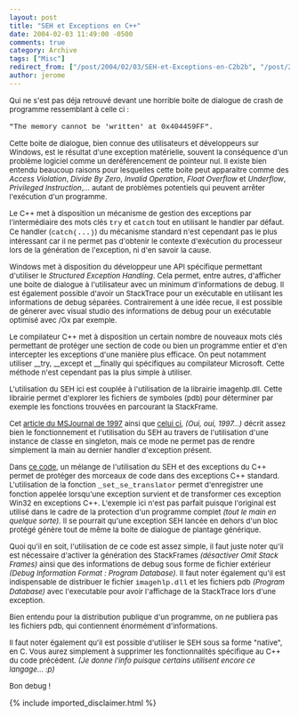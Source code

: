 ```yaml
---
layout: post
title: "SEH et Exceptions en C++"
date: 2004-02-03 11:49:00 -0500
comments: true
category: Archive
tags: ["Misc"]
redirect_from: ["/post/2004/02/03/SEH-et-Exceptions-en-C2b2b", "/post/2004/02/03/seh-et-exceptions-en-c2b2b"]
author: jerome
---
```

<!-- more -->
<font face="Tahoma"></font>
<p>
<font size="2">Qui ne s&#39;est pas d&eacute;ja retrouv&eacute; devant une horrible boite de dialogue de crash de programme ressemblant &agrave; celle ci :<br />
</font><font size="2"><br />
</font><font size="2"><font face="Courier New">&quot;The memory cannot be &#39;written&#39; at 0x404459FF&quot;.</font></font>
</p>
<p>
<font size="2">Cette boite de dialogue, bien connue des utilisateurs et d&eacute;veloppeurs&nbsp;sur Windows, est le r&eacute;sultat d&#39;une exception&nbsp;mat&eacute;rielle, souvent la cons&eacute;quence d&#39;un probl&egrave;me logiciel comme un der&eacute;f&eacute;rencement de pointeur nul. </font><font size="2">Il existe bien entendu&nbsp;beaucoup raisons pour lesquelles cette boite peut apparaitre comme des <em>Access Violation</em>, <em>Divide By Zero</em>, <em>Invalid Operation</em>, <em>Float Overflow</em> et <em>Underflow</em>, <em>Privileged Instruction</em>,<em>...</em> autant de probl&egrave;mes&nbsp;potentiels qui peuvent arr&ecirc;ter l&#39;ex&eacute;cution d&#39;un programme.&nbsp; </font>
</p>
<p>
<font size="2">Le C++ met &agrave; disposition un m&eacute;canisme de gestion des exceptions par l&#39;interm&eacute;diaire des mots cl&eacute;s <font face="Courier New">try</font> et <font face="Courier New">catch</font> tout en utilisant le handler par d&eacute;faut. Ce handler (<font face="Courier New">catch(...)</font>) du m&eacute;canisme standard&nbsp;n&#39;est cependant pas le plus int&eacute;ressant car il ne permet pas d&#39;obtenir le contexte d&#39;ex&eacute;cution&nbsp;du processeur lors de la g&eacute;n&eacute;ration de l&#39;exception, ni d&#39;en savoir la cause. </font>
</p>
<p>
<font size="2">Windows met &agrave; disposition du d&eacute;veloppeur une API sp&eacute;cifique permettant d&#39;utiliser le <em>Structured Exception Handling</em>. Cela permet, entre autres, d&#39;afficher une boite de dialogue &agrave; l&#39;utilisateur avec un minimum d&#39;informations de debug. Il est &eacute;galement possible d&#39;avoir un StackTrace pour un ex&eacute;cutable en utilisant les informations de debug s&eacute;par&eacute;es. Contrairement &agrave; une id&eacute;e recue, il est possible de g&eacute;nerer avec visual studio des informations de debug pour un ex&eacute;cutable optimis&eacute; avec /Ox par exemple. </font>
</p>
<p>
<font size="2">Le compilateur C++ met &agrave; disposition un certain nombre de nouveaux mots cl&eacute;s permettant de prot&eacute;ger une section de code ou&nbsp;bien un&nbsp;programme entier&nbsp;et d&#39;en intercepter les exceptions d&#39;une mani&egrave;re plus efficace. On peut notamment utiliser __try, __except et __finally qui&nbsp;sp&eacute;cifiques au compilateur Microsoft. Cette m&eacute;thode n&#39;est cependant pas la plus simple &agrave; utiliser. </font>
</p>
<p>
<font size="2">L&#39;utilisation du SEH ici est coupl&eacute;e &agrave; l&#39;utilisation de la librairie imagehlp.dll. Cette librairie permet d&#39;explorer les fichiers de symboles (pdb) pour d&eacute;terminer par exemple les fonctions trouv&eacute;es en parcourant la StackFrame. </font>
</p>
<p>
<font size="2">Cet&nbsp;<a href="http://www.microsoft.com/msj/0497/hood/hood0497.aspx">article du MSJournal de 1997</a>&nbsp;ainsi que <a href="http://www.microsoft.com/msj/0197/Exception/Exception.aspx">celui ci</a>, <em>(Oui, oui, 1997...)</em>&nbsp;d&eacute;crit assez bien le fonctionnement et l&#39;utilisation du SEH au travers de l&#39;utilisation d&#39;une instance de&nbsp;classe en singleton, mais ce mode ne permet pas de rendre simplement la main&nbsp;au dernier handler d&#39;exception pr&eacute;sent. </font>
</p>
<p>
<font size="2">Dans <a href="http://etudiants.epita.fr/~laban_j/blog/cpp-seh-20040203.zip">ce code</a>, un m&eacute;lange de l&#39;utilisation du SEH et des exceptions du C++ permet de prot&eacute;ger des morceaux de code dans des exceptions C++ standard. L&#39;utilisation de la fonction <font face="Courier New">_set_se_translator</font>&nbsp;permet d&#39;enregistrer une fonction appel&eacute;e lorsqu&#39;une exception survient et de transformer ces exception Win32 en exceptions C++. L&#39;exemple ici n&#39;est pas parfait puisque l&#39;original est utilis&eacute; dans le cadre de la protection d&#39;un programme complet <em>(tout le main en quelque sorte). </em>Il se pourrait qu&#39;une exception SEH lanc&eacute;e en dehors d&#39;un bloc prot&eacute;g&eacute; g&eacute;n&egrave;re tout de m&ecirc;me la boite de dialogue de plantage g&eacute;n&eacute;rique.</font> 
</p>
<p>
<font size="2">Quoi qu&#39;il en soit, l&#39;utilisation de ce code est assez simple, il faut juste noter qu&#39;il est n&eacute;cessaire d&#39;activer la g&eacute;n&eacute;ration des StackFrames<em> (d&eacute;sactiver Omit Stack Frames)</em>&nbsp;ainsi que des informations de debug sous forme de fichier ext&eacute;rieur<em> (Debug Information Format : Program Database).</em> Il faut noter &eacute;galement qu&#39;il est indispensable de distribuer le fichier <font face="Courier New">imagehlp.dll</font> et les fichiers pdb <em>(Program Database)</em>&nbsp;avec l&#39;executable pour avoir l&#39;affichage de la StackTrace lors d&#39;une exception. </font>
</p>
<p>
<font size="2">Bien entendu pour la distribution publique d&#39;un programme, on ne publiera pas les fichiers pdb, qui contiennent &eacute;norm&eacute;ment d&#39;informations.</font> 
</p>
<p>
<font size="2">Il faut noter &eacute;galement&nbsp;qu&#39;il est&nbsp;possible d&#39;utiliser le SEH sous sa forme &quot;native&quot;, en C.&nbsp;Vous aurez simplement&nbsp;&agrave; supprimer&nbsp;les fonctionnalit&eacute;s sp&eacute;cifique au C++ du code pr&eacute;c&eacute;dent.&nbsp;<em>(Je donne l&#39;info&nbsp;puisque certains utilisent encore ce langage... :p)</em></font> 
</p>
<p>
<font size="2">Bon debug !</font>
</p>

{% include imported_disclaimer.html %}
